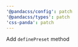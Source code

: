 ```yaml
---
'@pandacss/config': patch
'@pandacss/types': patch
'css-panda': patch
---
```


Add `definePreset` method

